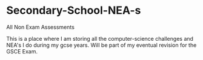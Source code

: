 # Secondary-School-NEA-s
All Non Exam Assessments 

This is a place where I am storing all the computer-science challenges and NEA's I do during my gcse years.
Will be part of my eventual revision for the GSCE Exam.
